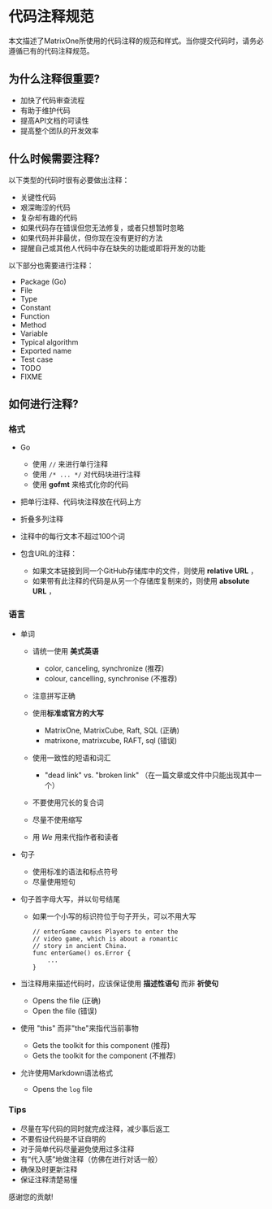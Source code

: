 # **代码注释规范**

本文描述了MatrixOne所使用的代码注释的规范和样式。当你提交代码时，请务必遵循已有的代码注释规范。

## 为什么注释很重要?

- 加快了代码审查流程
- 有助于维护代码
- 提高API文档的可读性
- 提高整个团队的开发效率

## 什么时候需要注释?

以下类型的代码时很有必要做出注释：

- 关键性代码
- 艰深晦涩的代码
- 复杂却有趣的代码
- 如果代码存在错误但您无法修复，或者只想暂时忽略
- 如果代码并非最优，但你现在没有更好的方法
- 提醒自己或其他人代码中存在缺失的功能或即将开发的功能

以下部分也需要进行注释：

- Package (Go)
- File
- Type
- Constant 
- Function
- Method
- Variable
- Typical algorithm
- Exported name
- Test case
- TODO
- FIXME

## 如何进行注释?

### 格式

- Go   
    - 使用 `//` 来进行单行注释
    - 使用 `/* ... */` 对代码块进行注释
    - 使用 **gofmt** 来格式化你的代码

- 把单行注释、代码块注释放在代码上方
- 折叠多列注释
- 注释中的每行文本不超过100个词

- 包含URL的注释：
    - 如果文本链接到同一个GitHub存储库中的文件，则使用 **relative URL** ，
    - 如果带有此注释的代码是从另一个存储库复制来的，则使用 **absolute URL** ，

### 语言

- 单词
    - 请统一使用 **美式英语**       
        - color, canceling, synchronize     (推荐)
        - colour, cancelling, synchronise   (不推荐)
 
    - 注意拼写正确

    - 使用**标准或官方的大写**
        
        - MatrixOne, MatrixCube, Raft, SQL  (正确)
        - matrixone, matrixcube, RAFT, sql  (错误)

    - 使用一致性的短语和词汇
        
        - "dead link" vs. "broken link" （在一篇文章或文件中只能出现其中一个）
    
    - 不要使用冗长的复合词

    - 尽量不使用缩写

    - 用 *We* 用来代指作者和读者

- 句子

    - 使用标准的语法和标点符号
    - 尽量使用短句

- 句子首字母大写，并以句号结尾
    
    - 如果一个小写的标识符位于句子开头，可以不用大写

        ```
        // enterGame causes Players to enter the 
        // video game, which is about a romantic
        // story in ancient China.
        func enterGame() os.Error {
            ...
        }
        ```

- 当注释用来描述代码时，应该保证使用 **描述性语句** 而非 **祈使句**

    - Opens the file   (正确)
    - Open the file    (错误)       

- 使用 "this" 而非"the"来指代当前事物 
    
    - Gets the toolkit for this component   (推荐)
    - Gets the toolkit for the component    (不推荐)

- 允许使用Markdown语法格式
    
    - Opens the `log` file  

### Tips

- 尽量在写代码的同时就完成注释，减少事后返工
- 不要假设代码是不证自明的
- 对于简单代码尽量避免使用过多注释
- 有“代入感”地做注释（仿佛在进行对话一般）
- 确保及时更新注释
- 保证注释清楚易懂

感谢您的贡献!